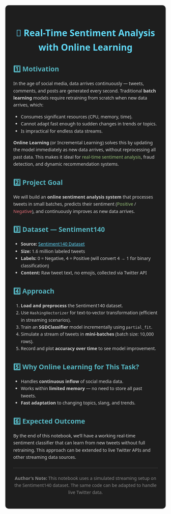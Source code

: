 <div style="background-color:#1e1e1e; color:#d4d4d4; padding:25px; border-radius:10px; font-family:Segoe UI, sans-serif; line-height:1.6;">

<h1 style="color:#61dafb; text-align:center;">📡 Real-Time Sentiment Analysis with Online Learning</h1>

<h2 style="color:#56b6c2;">1️⃣ Motivation</h2>
<p>
In the age of social media, data arrives continuously — tweets, comments, and posts are generated every second. 
Traditional <b>batch learning</b> models require retraining from scratch when new data arrives, which:
</p>
<ul>
<li>Consumes significant resources (CPU, memory, time).</li>
<li>Cannot adapt fast enough to sudden changes in trends or topics.</li>
<li>Is impractical for endless data streams.</li>
</ul>
<p>
<b>Online Learning</b> (or Incremental Learning) solves this by updating the model immediately as new data arrives, without reprocessing all past data. 
This makes it ideal for <span style="color:#98c379;">real-time sentiment analysis</span>, fraud detection, and dynamic recommendation systems.
</p>

<h2 style="color:#56b6c2;">2️⃣ Project Goal</h2>
<p>
We will build an <b>online sentiment analysis system</b> that processes tweets in small batches, 
predicts their sentiment (<span style="color:#98c379;">Positive</span> / <span style="color:#e06c75;">Negative</span>), 
and continuously improves as new data arrives.
</p>

<h2 style="color:#56b6c2;">3️⃣ Dataset — Sentiment140</h2>
<ul>
<li><b>Source:</b> <a href="https://www.kaggle.com/datasets/kazanova/sentiment140" style="color:#61dafb;">Sentiment140 Dataset</a></li>
<li><b>Size:</b> 1.6 million labeled tweets</li>
<li><b>Labels:</b> 0 = Negative, 4 = Positive (will convert 4 → 1 for binary classification)</li>
<li><b>Content:</b> Raw tweet text, no emojis, collected via Twitter API</li>
</ul>

<h2 style="color:#56b6c2;">4️⃣ Approach</h2>
<ol>
<li><b>Load and preprocess</b> the Sentiment140 dataset.</li>
<li>Use <code>HashingVectorizer</code> for text-to-vector transformation (efficient in streaming scenarios).</li>
<li>Train an <b>SGDClassifier</b> model incrementally using <code>partial_fit</code>.</li>
<li>Simulate a stream of tweets in <b>mini-batches</b> (batch size: 10,000 rows).</li>
<li>Record and plot <b>accuracy over time</b> to see model improvement.</li>
</ol>

<h2 style="color:#56b6c2;">5️⃣ Why Online Learning for This Task?</h2>
<ul>
<li>Handles <b>continuous inflow</b> of social media data.</li>
<li>Works within <b>limited memory</b> — no need to store all past tweets.</li>
<li><b>Fast adaptation</b> to changing topics, slang, and trends.</li>
</ul>

<h2 style="color:#56b6c2;">6️⃣ Expected Outcome</h2>
<p>
By the end of this notebook, we’ll have a working real-time sentiment classifier that can learn from new tweets without full retraining. 
This approach can be extended to live Twitter APIs and other streaming data sources.
</p>

<hr style="border: 1px solid #333; margin: 20px 0;">
<p style="text-align:center; color:#888;">
<strong>Author's Note:</strong> This notebook uses a simulated streaming setup on the Sentiment140 dataset. The same code can be adapted to handle live Twitter data.
</p>

</div>
